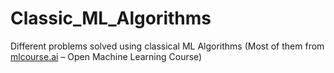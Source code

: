 # Classic_ML_Algorithms
Different problems solved using classical ML Algorithms (Most of them from [mlcourse.ai](https://mlcourse.ai/book/index.html) – Open Machine Learning Course)
